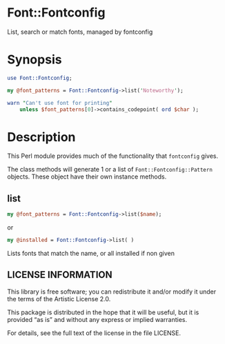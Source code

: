 # Font::Fontconfig

List, search or match fonts, managed by fontconfig

# Synopsis

```perl
use Font::Fontconfig;

my @font_patterns = Font::Fontconfig->list('Noteworthy');

warn "Can't use font for printing"
    unless $font_patterns[0]->contains_codepoint( ord $char );
```

# Description

This Perl module provides much of the functionality that `fontconfig` gives.

The class methods will generate 1 or a list of `Font::Fontconfig::Pattern`
objects. These object have their own instance methods.

## list

```perl
my @font_patterns = Font::Fontconfig->list($name);
```
or
```perl
my @installed = Font::Fontconfig->list( )
```
Lists fonts that match the name, or all installed if non given

## LICENSE INFORMATION

This library is free software; you can redistribute it and/or modify it under
the terms of the Artistic License 2.0.

This package is distributed in the hope that it will be useful, but it is
provided “as is” and without any express or implied warranties.

For details, see the full text of the license in the file LICENSE.
